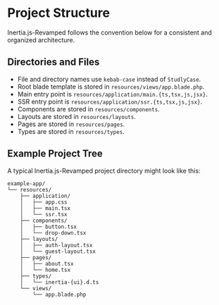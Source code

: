 # Project Structure

Inertia.js-Revamped follows the convention below for a consistent and organized architecture.

## Directories and Files

* File and directory names use `kebab-case` instead of `StudlyCase`.
* Root blade template is stored in `resources/views/app.blade.php`.
* Main entry point is `resources/application/main.{ts,tsx,js,jsx}`.
* SSR entry point is `resources/application/ssr.{ts,tsx,js,jsx}`.
* Components are stored in `resources/components`.
* Layouts are stored in `resources/layouts`.
* Pages are stored in `resources/pages`.
* Types are stored in `resources/types`.

## Example Project Tree

A typical Inertia.js-Revamped project directory might look like this:

```text
example-app/
└── resources/
    ├── application/
    │   ├── app.css
    │   ├── main.tsx
    │   └── ssr.tsx
    ├── components/
    │   ├── button.tsx
    │   └── drop-down.tsx
    ├── layouts/
    │   ├── auth-layout.tsx
    │   └── guest-layout.tsx
    ├── pages/
    │   ├── about.tsx
    │   └── home.tsx
    ├── types/
    │   └── inertia-{ui}.d.ts
    └── views/
        └── app.blade.php
```
